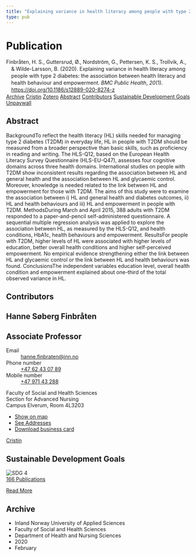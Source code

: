 ```yaml
---
title: "Explaining variance in health literacy among people with type 2 diabetes: the association between health literacy and health behaviour and empowerment"
type: pub
---
```

<h1>Publication</h1>
<article id="csl-bib-container-XHDMN8U8" class="csl-bib-container">
  <div class="csl-bib-body" style="line-height: 1.35; padding-left: 1em; text-indent:-1em;">
  <div class="csl-entry">Finbr&#xE5;ten, H. S., Guttersrud, &#xD8;., Nordstr&#xF6;m, G., Pettersen, K. S., Trollvik, A., &amp; Wilde-Larsson, B. (2020). Explaining variance in health literacy among people with type 2 diabetes: the association between health literacy and health behaviour and empowerment. <i>BMC Public Health</i>, <i>20</i>(1). <a href="https://doi.org/10.1186/s12889-020-8274-z">https://doi.org/10.1186/s12889-020-8274-z</a></div>
</div>
  <div class="csl-bib-buttons">
    <a href="#taxonomy-article-XHDMN8U8" class="csl-bib-button">Archive</a>
    <a href="https://app.cristin.no/results/show.jsf?id=1790627" alt="Cristin URL" class="csl-bib-button">Cristin</a>
    <a href="http://zotero.org/groups/5022929/items/XHDMN8U8" alt="Zotero URL" class="csl-bib-button">Zotero</a>
    <a href="#abstract-article-XHDMN8U8" class="csl-bib-button">Abstract</a>
    <a href="#contributors-article-XHDMN8U8" class="csl-bib-button">Contributors</a>
    <a href="#sdg-article-XHDMN8U8" class="csl-bib-button">Sustainable Development Goals</a>
    <a href="https://bmcpublichealth.biomedcentral.com/track/pdf/10.1186/s12889-020-8274-z" class="csl-bib-button">Unpaywall</a>
  </div>
  <div id="csl-bib-meta-container-XHDMN8U8"></div>
</article>
<div id="csl-bib-meta-XHDMN8U8" class="csl-bib-meta">
  <article id="abstract-article-XHDMN8U8" class="abstract-article">
    <h1>Abstract</h1>
    BackgroundTo reflect the health literacy (HL) skills needed for managing type 2 diabetes (T2DM) in everyday life, HL in people with T2DM should be measured from a broader perspective than basic skills, such as proficiency in reading and writing. The HLS-Q12, based on the European Health Literacy Survey Questionnaire (HLS-EU-Q47), assesses four cognitive domains across three health domains. International studies on people with T2DM show inconsistent results regarding the association between HL and general health and the association between HL and glycaemic control. Moreover, knowledge is needed related to the link between HL and empowerment for those with T2DM. The aims of this study were to examine the association between i) HL and general health and diabetes outcomes, ii) HL and health behaviours and iii) HL and empowerment in people with T2DM. MethodsDuring March and April 2015, 388 adults with T2DM responded to a paper-and-pencil self-administered questionnaire. A sequential multiple regression analysis was applied to explore the association between HL, as measured by the HLS-Q12, and health conditions, HbA1c, health behaviours and empowerment. ResultsFor people with T2DM, higher levels of HL were associated with higher levels of education, better overall health conditions and higher self-perceived empowerment. No empirical evidence strengthening either the link between HL and glycaemic control or the link between HL and health behaviours was found. ConclusionsThe independent variables education level, overall health condition and empowerment explained about one-third of the total observed variance in HL.
  </article>
  <article id="contributors-article-XHDMN8U8" class="contributors-article">
    <h1>Contributors</h1>
    <div class="personas">
<div class="vrtx-hinn-person-card">
<div class="photo">
<i class="lar la-user-circle missing-person"></i>
</div>
<div class="info">
<hgroup><h1>Hanne Søberg Finbråten</h1>
<h2>Associate Professor</h2>
</hgroup><dl>
<dt>Email</dt>
<dd>
<a href="mailto:hanne.finbraten@inn.no">hanne.finbraten@inn.no</a>
</dd>
<dt>Phone number</dt>
<dd><a href="tel:+4762430789">
+47 62 43 07 89
</a></dd>
<dt>Mobile number</dt>
<dd><a href="tel:+4797143288">
+47 971 43 288
</a></dd>
</dl>
<p>
Faculty of Social and Health Sciences<br>
Section for Advanced Nursing<br>
Campus Elverum,
Room 4L3203
</p>
<ul class="vrtx-hinn-links">
<li><a href="https://www.google.com/maps?q=60.88177,11.53669">Show on map</a></li>
<li><a href="https://www.inn.no/english/find-an-employee/hanne-finbraten.html#vrtx-hinn-addresses">See Addresses</a></li>
<li><a href="https://www.inn.no/english/find-an-employee/hanne-finbraten.html?vrtx=vcf">Download business card</a></li>
</ul>
</div>
</div>
<a href="https://app.cristin.no/persons/show.jsf?id=328418" alt="Cristin URL" class="personas-cristin">Cristin</a>
</div>
  </article>
  <article id="sdg-article-XHDMN8U8" class="sdg-article">
    <h1>Sustainable Development Goals</h1>
    <div class="sdg-container"><div id="sdg4" class="sdg">
<img src="{{< params subfolder >}}images/sdg/sdg04_en.png" class="image" alt="SDG 4">
<div class="sdg-overlay">
<a href="{{< params subfolder >}}en/archive/?sdg=4#archive" class="sdg-publication-count"><span>166</span> Publications</a>
<p><a href="https://sdgs.un.org/goals/goal4" class="sdg-read-more">Read More</a></p>
</div>
</div></div>
  </article>
  <article id="taxonomy-article-XHDMN8U8" class="taxonomy-article">
    <h1>Archive</h1>
    <ul>
      <li>Inland Norway University of Applied Sciences</li>
      <li>Faculty of Social and Health Sciences</li>
      <li>Department of Health and Nursing Sciences</li>
      <li>2020</li>
      <li>February</li>
    </ul>
  </article>
</div>
